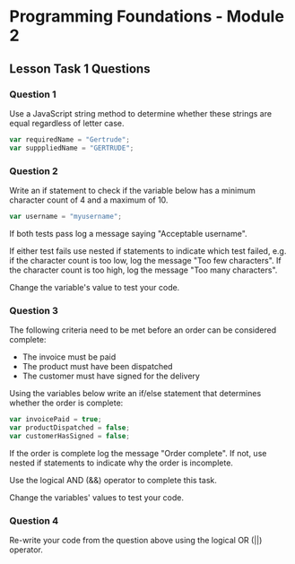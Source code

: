 # Programming Foundations - Module 2

## Lesson Task 1 Questions

### Question 1

Use a JavaScript string method to determine whether these strings are equal regardless of letter case.

```js
var requiredName = "Gertrude";
var supppliedName = "GERTRUDE";
```

### Question 2

Write an if statement to check if the variable below has a minimum character count of 4 and a maximum of 10.

```js
var username = "myusername";
```

If both tests pass log a message saying "Acceptable username".

If either test fails use nested if statements to indicate which test failed, e.g. if the character count is too low, log the message "Too few characters". If the character count is too high, log the message "Too many characters".

Change the variable's value to test your code.

### Question 3

The following criteria need to be met before an order can be considered complete:

-   The invoice must be paid
-   The product must have been dispatched
-   The customer must have signed for the delivery

Using the variables below write an if/else statement that determines whether the order is complete:

```js
var invoicePaid = true;
var productDispatched = false;
var customerHasSigned = false;
```

If the order is complete log the message "Order complete". If not, use nested if statements to indicate why the order is incomplete.

Use the logical AND (&&) operator to complete this task.

Change the variables' values to test your code.

### Question 4

Re-write your code from the question above using the logical OR (||) operator.
